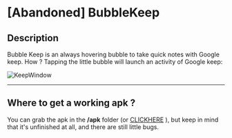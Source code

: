 # [Abandoned] BubbleKeep
## Description

Bubble Keep is an always hovering bubble to take quick notes with Google keep. How ? Tapping the little bubble will launch an activity of Google keep:

![KeepWindow](http://i.imgur.com/RQtP76R.png)

----
## Where to get a working apk ?
You can grab the apk in the **/apk** folder (or [CLICKHERE](https://github.com/VoxStudio/BubbleKeep/tree/master/apk) ), but keep in mind that it's unfinished at all, and there are still little bugs.

